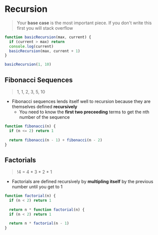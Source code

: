 # Recursion

> Your **base case** is the most important piece.  If you don't write this first you will stack overflow


```js
function basicRecursion(max, current) {
  if (current > max) return
  console.log(current)
  basicRecursion(max, current + 1)
}

basicRecursion(1, 10)
```


## Fibonacci Sequences

> 1, 1, 2, 3, 5, 10

* Fibonacci sequences lends itself well to recursion because they are themselves defined **recursively**
  * You need to know the **first two preceeding** terms to get the nth number of the sequence

```js
function fibonacci(n) {
  if (n <= 2) return 1
  
  return fibonacci(n - 1) + fibonacci(n - 2)
}
```

## Factorials

> !4 = 4 * 3 * 2 * 1

* Factorials are defined recursively by **multipling itself** by the previous number until you get to 1

```js
function factorial(n) {
  if (n < 2) return 1
  
  return n * function factorial(n) {
  if (n < 2) return 1
  
  return n * factorial(n - 1)
}
```

